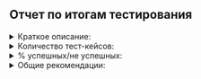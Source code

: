 ## Отчет по итогам тестирования

<details>
 <summary> Краткое описание:</summary>
Проведено ручное, а затем и автоматизированное тестирование формы покупки тура.
Проверена работа обеих СУБД, описанных в ТЗ:
      * MySQL
      * PostgreSQL
В ходе прохождения тестирования были выявлены следующие дефекты (более наглядно можно увидеть в issues):
1.  На главной странице покупки тура присутствует орфографическая ошибка в слове "Марракеш" - написано через э - "Марракэш".
2.  При проверке результата выполнения операции с картой №'4444 4444 4444 4442 (DECLINED) происходит одобрение Банка при любом способе покупки тура.
3.  Валидация поля "Владелец" при любом способе покупки тура отсутствует при вводе кириллицы, символов и цифр.
</details>

<details>
 <summary> Количество тест-кейсов:</summary>
Всего 12 тест-кейсов
</details>

<details>
 <summary> % успешных/не успешных:</summary>
Успешных тест-кейсов - 67%
Не успешных тест-кейсов - 33%
</details>

<details>
 <summary> Общие рекомендации:</summary>
1.  Необходимо более развернутое ТЗ (описание требований к полям, поведение системы)
2.  На странице покупки тура к элементам страницы необходимо добавить уникальные селекторы, например, id.
3.  Исправить дефекты, выявленные в ходе тестирования
</details>